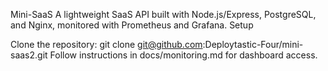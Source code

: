 Mini-SaaS
A lightweight SaaS API built with Node.js/Express, PostgreSQL, and Nginx, monitored with Prometheus and Grafana.
Setup

Clone the repository: git clone git@github.com:Deploytastic-Four/mini-saas2.git
Follow instructions in docs/monitoring.md for dashboard access.



